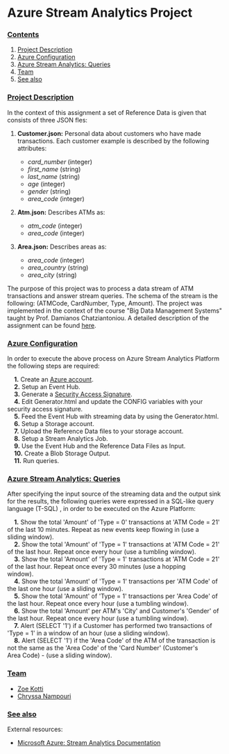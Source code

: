 # Azure Stream Analytics Project

### [**Contents**](#) <a name="cont"></a>
1. [Project Description](#descr)
1. [Azure Configuration](#Inst)
2. [Azure Stream Analytics: Queries](#Run)
3. [Team](#Team)
4. [See also](#ext) 


### [**Project Description**](#) <a name="descr"></a>

In the context of this assignment a set of Reference Data is given that consists of three JSON fles: 

1. **Customer.json:** Personal data about customers who have made transactions. Each customer example is described by the following attributes:
    - *card_number* (integer)
    - *first_name* (string)
    - *last_name* (string)
    - *age*       (integer)
    - *gender*    (string)
    - *area_code* (integer)

2. **Atm.json:** Describes ATMs as:
    - *atm_code* (integer)
    - *area_code* (integer)

3. **Area.json:** Describes areas as:
    - *area_code* (integer)
    - *area_country* (string)
    - *area_city* (string)

The purpose of this project was to process a data stream of ATM transactions and answer stream queries. The schema of the stream is the 
following: (ATMCode, CardNumber, Type, Amount). The project was implemented in the context of the course "Big Data Management Systems" taught by Prof. Damianos Chatziantoniou. A detailed description of the assignment can be found [here](./Proj4_Stream_Analytics.pdf).

### [Azure Configuration](#) <a name="Inst"></a>

In order to execute the above process on Azure Stream Analytics Platform the following steps are required:

&nbsp;&nbsp;&nbsp; **1.** Create an [Azure account](https://azure.microsoft.com/en-us/). \
&nbsp;&nbsp;&nbsp; **2.** Setup an Event Hub. \
&nbsp;&nbsp;&nbsp; **3.** Generate a [Security Access Signature](https://github.com/sandrinodimattia/RedDog/releases). \
&nbsp;&nbsp;&nbsp; **4.** Edit Generator.html and update the CONFIG variables with your security access signature. \
&nbsp;&nbsp;&nbsp;  **5.** Feed the Event Hub with streaming data by using the Generator.html. \
&nbsp;&nbsp;&nbsp;  **6.** Setup a Storage account. \
&nbsp;&nbsp;&nbsp;  **7.** Upload the Reference Data files to your storage account. \
&nbsp;&nbsp;&nbsp;  **8.** Setup a Stream Analytics Job. \
&nbsp;&nbsp;&nbsp;  **9.** Use the Event Hub and the Reference Data Files as Input. \
&nbsp;&nbsp;&nbsp;  **10.** Create a Blob Storage Output. \
&nbsp;&nbsp;&nbsp;  **11.** Run queries. 


### [Azure Stream Analytics: Queries](#) <a name="Run"></a>

After specifying the input source of the streaming data and the output sink for the results, the following queries were expressed in a SQL-like query language (T-SQL) , in order to
be executed on the Azure Platform:

&nbsp;&nbsp;&nbsp; **1.** Show the total 'Amount' of 'Type = 0' transactions at 'ATM Code = 21' of the last 10 minutes. Repeat as new events keep flowing in (use a 
&nbsp;&nbsp;&nbsp;&nbsp;&nbsp;&nbsp;&nbsp; sliding window). <br/> 
&nbsp;&nbsp;&nbsp; **2.** Show the total 'Amount' of 'Type = 1' transactions at 'ATM Code = 21' of the last hour. Repeat once every hour (use a tumbling window). <br/>
&nbsp;&nbsp;&nbsp; **3.** Show the total 'Amount' of 'Type = 1' transactions at 'ATM Code = 21' of the last hour. Repeat once every 30 minutes (use a hopping 
&nbsp;&nbsp;&nbsp;&nbsp;&nbsp;&nbsp;&nbsp;&nbsp;&nbsp; window). <br/>
&nbsp;&nbsp;&nbsp; **4.** Show the total 'Amount' of 'Type = 1' transactions per 'ATM Code' of the last one hour (use a sliding window). <br/>
&nbsp;&nbsp;&nbsp; **5.** Show the total 'Amount' of 'Type = 1' transactions per 'Area Code' of the last hour. Repeat once every hour (use a tumbling window). <br/>
&nbsp;&nbsp;&nbsp; **6.** Show the total 'Amount' per ATM's 'City' and Customer's 'Gender' of the last hour. Repeat once every hour (use a tumbling window). <br/>
&nbsp;&nbsp;&nbsp; **7.** Alert (SELECT '1') if a Customer has performed two transactions of 'Type = 1' in a window of an hour (use a sliding window). <br/>
&nbsp;&nbsp;&nbsp; **8.** Alert (SELECT '1') if the 'Area Code' of the ATM of the transaction is not the same as the 'Area Code' of the 'Card Number' (Customer's 
&nbsp;&nbsp;&nbsp;&nbsp;&nbsp;&nbsp;&nbsp; Area Code) - (use a sliding window). 






### [Team](#) <a name="Team"></a>

- [Zoe Kotti](https://github.com/zkotti)
- [Chryssa Nampouri](https://github.com/ChryssaNab)

### [**See also**](#) <a name="ext"></a>

External resources:

- [Microsoft Azure: Stream Analytics Documentation](https://docs.microsoft.com/en-us/azure/stream-analytics/)
